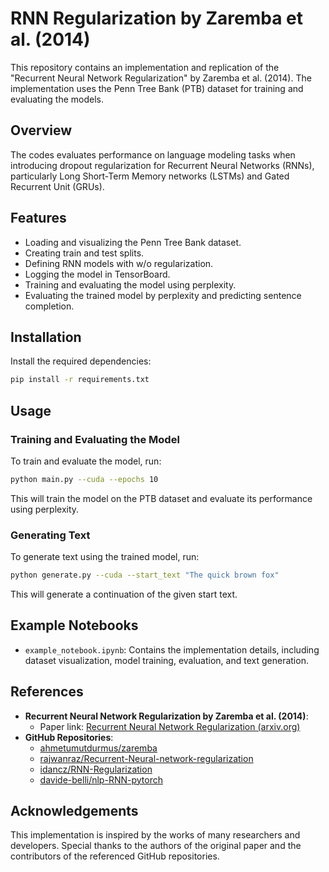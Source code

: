 
# RNN Regularization by Zaremba et al. (2014)

This repository contains an implementation and replication of the "Recurrent Neural Network Regularization" by Zaremba et al. (2014). The implementation uses the Penn Tree Bank (PTB) dataset for training and evaluating the models.

## Overview
The codes evaluates performance on language modeling tasks when introducing dropout regularization for Recurrent Neural Networks (RNNs), particularly Long Short-Term Memory networks (LSTMs) and Gated Recurrent Unit (GRUs).

## Features
- Loading and visualizing the Penn Tree Bank dataset.
- Creating train and test splits.
- Defining RNN models with w/o regularization.
- Logging the model in TensorBoard.
- Training and evaluating the model using perplexity.
- Evaluating the trained model by perplexity and predicting sentence completion.

## Installation
Install the required dependencies:
```bash
pip install -r requirements.txt
```

## Usage
### Training and Evaluating the Model
To train and evaluate the model, run:
```bash
python main.py --cuda --epochs 10
```
This will train the model on the PTB dataset and evaluate its performance using perplexity.

### Generating Text
To generate text using the trained model, run:
```bash
python generate.py --cuda --start_text "The quick brown fox"
```
This will generate a continuation of the given start text.

## Example Notebooks
- `example_notebook.ipynb`: Contains the implementation details, including dataset visualization, model training, evaluation, and text generation.

## References
- **Recurrent Neural Network Regularization by Zaremba et al. (2014)**:
  - Paper link: [Recurrent Neural Network Regularization (arxiv.org)](https://arxiv.org/abs/1409.2329)
- **GitHub Repositories**:
  - [ahmetumutdurmus/zaremba](https://github.com/ahmetumutdurmus/zaremba)
  - [rajwanraz/Recurrent-Neural-network-regularization](https://github.com/rajwanraz/Recurrent-Neural-network-regularization)
  - [idancz/RNN-Regularization](https://github.com/idancz/RNN-Regularization)
  - [davide-belli/nlp-RNN-pytorch](https://github.com/davide-belli/nlp-RNN-pytorch)

## Acknowledgements
This implementation is inspired by the works of many researchers and developers. Special thanks to the authors of the original paper and the contributors of the referenced GitHub repositories.

